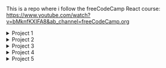 This is a repo where i follow the freeCodeCamp React course:  
https://www.youtube.com/watch?v=bMknfKXIFA8&ab_channel=freeCodeCamp.org

<details>
<summary>Project 1</summary>
  <img src="https://user-images.githubusercontent.com/70659124/155328790-f0f61df1-daa3-4909-b125-e69baaf7d3fc.png"/>
</details>
<details>
<summary>Project 2</summary>
  <img src="https://user-images.githubusercontent.com/70659124/155327283-39861317-a03c-47b5-8664-5caf5e681092.png"/>
</details>
<details>
<summary>Project 3</summary>
  <img src="https://user-images.githubusercontent.com/70659124/155886615-bb673a87-3df6-4e46-b5f9-4c52f5b41487.png"/>
</details>
<details>
<summary>Project 4</summary>
  <img src="https://user-images.githubusercontent.com/70659124/156882732-ef2695ad-37ad-4ff4-af55-f269ff183e3e.png"/>
</details>
<details>
<summary>Project 5</summary>
  <img src="https://user-images.githubusercontent.com/70659124/160236617-3aa227f0-e063-49cb-bd30-dc534d6ab433.png"/>
</details>
